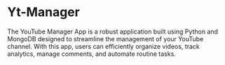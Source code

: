 # Yt-Manager
The YouTube Manager App is a robust application built using Python and MongoDB designed to streamline the management of your YouTube channel. With this app, users can efficiently organize videos, track analytics, manage comments, and automate routine tasks. 
